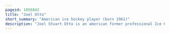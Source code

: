 ```yaml
---
pageid: 1856842
title: "Joel Otto"
short_summary: "American ice hockey player (born 1961)"
description: "Joel Stuart Otto is an american former professional Ice Hockey Center in the National Hockey League for the Calgary Flames and Philadelphia Flyers. An undrafted Player Otto signed as a free Agent with the Flames in 1984 and played 11 Seasons with the Team. He was one of the top Defensive Center in the League during his Career and one of the best Faceoff Players in the nhl Otto was a two-time Finalist for the Frank J. Selke Trophy. He was known for his Confrontations with Mark Messier as Part of the Flames' Rivalry with the Edmonton Oilers and was a Member of Calgary's 1989 stanley Cup winning Team. In 1995 he joined the Flyers with whom he played three Seasons."
---
```

